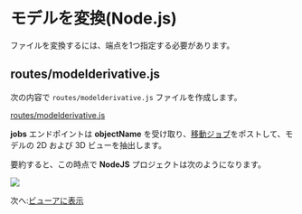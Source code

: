 # モデルを変換(Node.js)

ファイルを変換するには、端点を1つ指定する必要があります。

## routes/modelderivative.js

次の内容で `routes/modelderivative.js` ファイルを作成します。

[routes/modelderivative.js](_snippets/viewmodels/node/routes/modelderivative.js ':include :type=code javascript')

**jobs** エンドポイントは **objectName** を受け取り、[移動ジョブ](https://forge.autodesk.com/en/docs/model-derivative/v2/reference/http/job-POST/)をポストして、モデルの 2D および 3D ビューを抽出します。 

要約すると、この時点で **NodeJS** プロジェクトは次のようになります。

![](_media/nodejs/vs_code_allfiles.png)

次へ:[ビューアに表示](/ja_jp/viewer/2legged/)